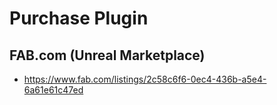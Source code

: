 # Purchase Plugin

## FAB.com (Unreal Marketplace)
- https://www.fab.com/listings/2c58c6f6-0ec4-436b-a5e4-6a61e61c47ed
